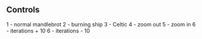 Controls
----------

1 - normal mandlebrot
2 - burning ship
3 - Celtic
4 - zoom out
5 - zoom in
6 - iterations + 10
6 - iterations - 10